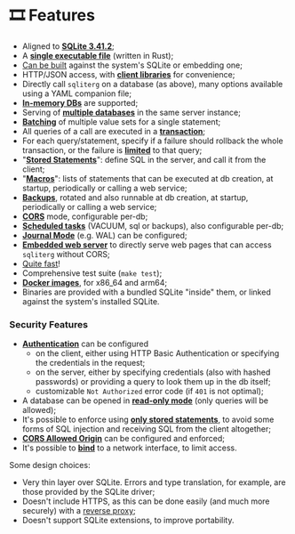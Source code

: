 # 🎞 Features



* Aligned to [**SQLite 3.41.2**](https://sqlite.org/releaselog/3\_41\_2.html);
* A [**single executable file**](https://germ.gitbook.io/sqliterg/documentation/installation) (written in Rust);
* [Can be built](../building-and-testing.md#types-of-binaries) against the system's SQLite or embedding one;
* HTTP/JSON access, with [**client libraries**](https://germ.gitbook.io/sqliterg/client-libraries) for convenience;
* Directly call `sqliterg` on a database (as above), many options available using a YAML companion file;
* [**In-memory DBs**](https://germ.gitbook.io/sqliterg/documentation/configuration-file#path) are supported;
* Serving of [**multiple databases**](https://germ.gitbook.io/sqliterg/documentation/configuration-file) in the same server instance;
* [**Batching**](https://germ.gitbook.io/sqliterg/documentation/requests#batch-parameter-values-for-a-statement) of multiple value sets for a single statement;
* All queries of a call are executed in a [**transaction**](https://germ.gitbook.io/sqliterg/documentation/requests);
* For each query/statement, specify if a failure should rollback the whole transaction, or the failure is [**limited**](https://germ.gitbook.io/sqliterg/documentation/errors#managed-errors) to that query;
* "[**Stored Statements**](https://germ.gitbook.io/sqliterg/documentation/stored-statements)": define SQL in the server, and call it from the client;
* "[**Macros**](https://germ.gitbook.io/sqliterg/documentation/macros)": lists of statements that can be executed at db creation, at startup, periodically or calling a web service;
* [**Backups**](https://germ.gitbook.io/sqliterg/documentation/backups), rotated and also runnable at db creation, at startup, periodically or calling a web service;
* [**CORS**](https://germ.gitbook.io/sqliterg/documentation/configuration-file#corsorigin) mode, configurable per-db;
* [**Scheduled tasks**](https://germ.gitbook.io/sqliterg/documentation/sched\_tasks) (VACUUM, sql or backups), also configurable per-db;
* [**Journal Mode**](https://sqlite.org/wal.html) (e.g. WAL) can be configured;
* [**Embedded web server**](../documentation/web-server.md) to directly serve web pages that can access `sqliterg` without CORS;
* [Quite fast](https://github.com/proofrock/sqliterg/blob/main/features/performances.md)!
* Comprehensive test suite (`make test`);
* [**Docker images**](https://germ.gitbook.io/sqliterg/documentation/installation/docker), for x86\_64 and arm64;
* Binaries are provided with a bundled SQLite "inside" them, or linked against the system's installed SQLite.

### Security Features

* [**Authentication**](../security.md#authentication) can be configured
  * on the client, either using HTTP Basic Authentication or specifying the credentials in the request;
  * on the server, either by specifying credentials (also with hashed passwords) or providing a query to look them up in the db itself;
  * customizable `Not Authorized` error code (if `401` is not optimal);
* A database can be opened in [**read-only mode**](../security.md#read-only-databases) (only queries will be allowed);
* It's possible to enforce using [**only stored statements**](../security.md#stored-statements-to-prevent-sql-injection), to avoid some forms of SQL injection and receiving SQL from the client altogether;
* [**CORS Allowed Origin**](../security.md#cors-allowed-origin) can be configured and enforced;
* It's possible to [**bind**](../security.md#binding-to-a-network-interface) to a network interface, to limit access.

Some design choices:

* Very thin layer over SQLite. Errors and type translation, for example, are those provided by the SQLite driver;
* Doesn't include HTTPS, as this can be done easily (and much more securely) with a [reverse proxy](../security.md#use-a-reverse-proxy-if-going-on-the-internet);
* Doesn't support SQLite extensions, to improve portability.
